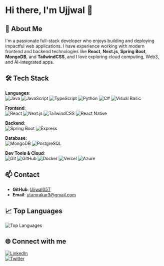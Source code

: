 # Hi there, I'm Ujjwal 👋

## 🚀 About Me  
I'm a passionate full-stack developer who enjoys building and deploying impactful web applications. I have experience working with modern frontend and backend technologies like **React**, **Next.js**, **Spring Boot**, **MongoDB**, and **TailwindCSS**, and I love exploring cloud computing, Web3, and AI-integrated apps.

## 🛠️ Tech Stack

**Languages**:  
![Java](https://img.shields.io/badge/Java-ED8B00?style=flat&logo=java&logoColor=white)
![JavaScript](https://img.shields.io/badge/JavaScript-F7DF1E?style=flat&logo=javascript&logoColor=black)
![TypeScript](https://img.shields.io/badge/TypeScript-007ACC?style=flat&logo=typescript&logoColor=white)
![Python](https://img.shields.io/badge/Python-3776AB?style=flat&logo=python&logoColor=white)
![C#](https://img.shields.io/badge/C%23-239120?style=flat&logo=c-sharp&logoColor=white)
![Visual Basic](https://img.shields.io/badge/Visual%20Basic-512BD4?style=flat&logo=dotnet&logoColor=white)

**Frontend**:  
![React](https://img.shields.io/badge/React-20232A?style=flat&logo=react&logoColor=61DAFB)
![Next.js](https://img.shields.io/badge/Next.js-000000?style=flat&logo=nextdotjs&logoColor=white)
![TailwindCSS](https://img.shields.io/badge/TailwindCSS-06B6D4?style=flat&logo=tailwind-css&logoColor=white)
![React Native](https://img.shields.io/badge/React%20Native-20232A?style=flat&logo=react&logoColor=61DAFB)

**Backend**:  
![Spring Boot](https://img.shields.io/badge/Spring%20Boot-6DB33F?style=flat&logo=spring-boot&logoColor=white)
![Express](https://img.shields.io/badge/Express.js-000000?style=flat&logo=express&logoColor=white)

**Database**:  
![MongoDB](https://img.shields.io/badge/MongoDB-47A248?style=flat&logo=mongodb&logoColor=white)
![PostgreSQL](https://img.shields.io/badge/PostgreSQL-316192?style=flat&logo=postgresql&logoColor=white)

**Dev Tools & Cloud**:  
![Git](https://img.shields.io/badge/Git-F05032?style=flat&logo=git&logoColor=white)
![GitHub](https://img.shields.io/badge/GitHub-181717?style=flat&logo=github&logoColor=white)
![Docker](https://img.shields.io/badge/Docker-2496ED?style=flat&logo=docker&logoColor=white)
![Vercel](https://img.shields.io/badge/Vercel-000000?style=flat&logo=vercel&logoColor=white)
![Azure](https://img.shields.io/badge/Azure-0078D4?style=flat&logo=microsoft-azure&logoColor=white)

## 📫 Contact  
- **GitHub**: [Ujjwal05T](https://github.com/Ujjwal05T)  
- **Email**: [utamrakar3@gmail.com](mailto:utamrakar3@gmail.com)

## 📈 Top Languages  
![Top Languages](https://github-readme-stats.vercel.app/api/top-langs/?username=Ujjwal05T&layout=compact&theme=radical)

## 🌐 Connect with me  
[![LinkedIn](https://img.shields.io/badge/LinkedIn-blue?style=flat&logo=linkedin&labelColor=blue)](https://www.linkedin.com/in/ujjwal-tamrakar)  
[![Twitter](https://img.shields.io/badge/Twitter-blue?style=flat&logo=twitter&labelColor=blue)](https://x.com/TamrkarUjjwal)
